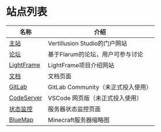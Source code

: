 # 站点列表

| 名称 | 介绍 |
| ---- | ---- |
| [主站](https://vertillusion.com/) | Vertillusion Studio的门户网站 |
| [论坛](https://forum.vertillusion.com/) | 基于Flarum的论坛，用户可参与讨论 |
| [LightFrame](https://lightframe.vertillusion.xyz/) | LightFrame项目介绍网站 |
| [文档](https://docs.vertillusion.com/) | 文档页面 |
| [GitLab](https://git.vertillusion.com/) | GitLab Community（未正式投入使用） |
| [CodeServer](https://code.vertillusion.com/) | VSCode 网页版（未正式投入使用） |
| [状态监控](https://status.vertillusion.com/) | 服务器状态监控页面 |
| [BlueMap](https://map.vertillusion.com/) | Minecraft服务器缩略图 |